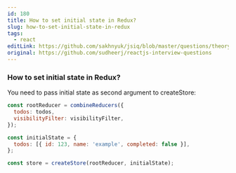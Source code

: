 ```yaml
---
id: 180
title: How to set initial state in Redux?
slug: how-to-set-initial-state-in-redux
tags:
  - react
editLink: https://github.com/sakhnyuk/jsiq/blob/master/questions/theory/react/180.md
original: https://github.com/sudheerj/reactjs-interview-questions
---
```


### How to set initial state in Redux?

You need to pass initial state as second argument to createStore:

```javascript
const rootReducer = combineReducers({
  todos: todos,
  visibilityFilter: visibilityFilter,
});

const initialState = {
  todos: [{ id: 123, name: 'example', completed: false }],
};

const store = createStore(rootReducer, initialState);
```
